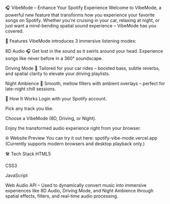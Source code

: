 🎧 VibeMode – Enhance Your Spotify Experience
Welcome to VibeMode, a powerful new feature that transforms how you experience your favorite songs on Spotify. Whether you're cruising in your car, relaxing at night, or just want a mind-bending spatial sound experience – VibeMode has you covered.

🚀 Features
VibeMode introduces 3 immersive listening modes:

8D Audio 🎧
Get lost in the sound as it swirls around your head. Experience songs like never before in a 360° soundscape.

Driving Mode 🚗
Tailored for your car rides – boosted bass, subtle reverbs, and spatial clarity to elevate your driving playlists.

Night Ambience 🌙
Smooth, mellow filters with ambient overlays – perfect for late-night chill sessions.

🔗 How It Works
Login with your Spotify account.

Pick any track you like.

Choose a VibeMode (8D, Driving, or Night).

Enjoy the transformed audio experience right from your browser.

🌐 Website Preview
You can try it out here: spotify-vibe-mode.vercel.app
(Currently supports modern browsers and desktop playback only.)

🛠 Tech Stack
HTML5 

CSS3

JavaScript

Web Audio API – Used to dynamically convert music into immersive experiences like 8D Audio, Driving Mode, and Night Ambience through spatial effects, filters, and real-time audio processing.

